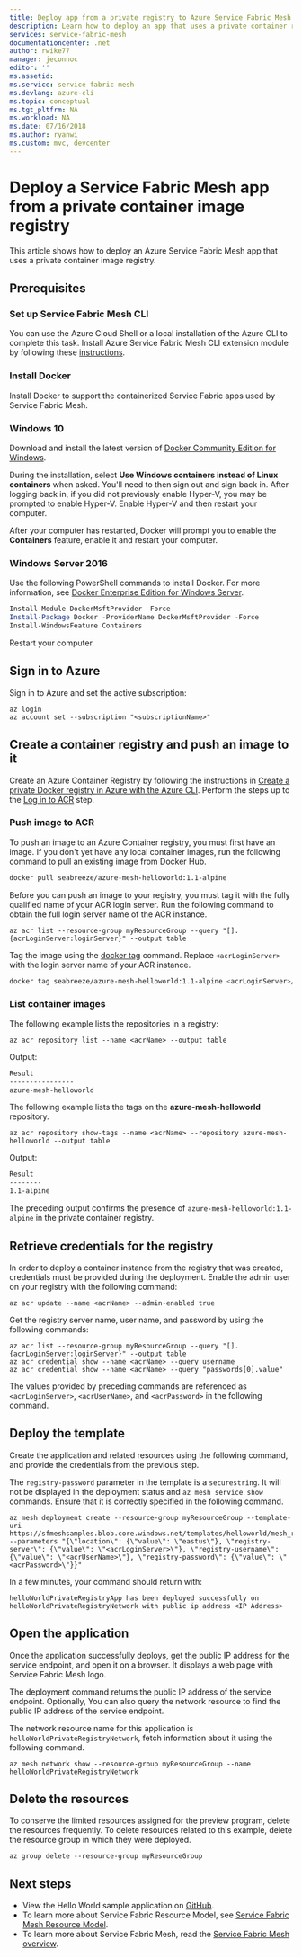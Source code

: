 ```yaml
---
title: Deploy app from a private registry to Azure Service Fabric Mesh | Microsoft Docs
description: Learn how to deploy an app that uses a private container registry to Service Fabric Mesh using the Azure CLI.
services: service-fabric-mesh
documentationcenter: .net
author: rwike77
manager: jeconnoc
editor: ''
ms.assetid: 
ms.service: service-fabric-mesh
ms.devlang: azure-cli
ms.topic: conceptual
ms.tgt_pltfrm: NA
ms.workload: NA
ms.date: 07/16/2018
ms.author: ryanwi
ms.custom: mvc, devcenter
---
```


# Deploy a Service Fabric Mesh app from a private container image registry

This article shows how to deploy an Azure Service Fabric Mesh app that uses a private container image registry.

## Prerequisites

### Set up Service Fabric Mesh CLI 
You can use the Azure Cloud Shell or a local installation of the Azure CLI to complete this task. Install Azure Service Fabric Mesh CLI extension module by following these [instructions](service-fabric-mesh-howto-setup-cli.md).

### Install Docker

Install Docker to support the containerized Service Fabric apps used by Service Fabric Mesh.

### Windows 10

Download and install the latest version of [Docker Community Edition for Windows][download-docker]. 

During the installation, select **Use Windows containers instead of Linux containers** when asked. You'll need to then sign out and sign back in. After logging back in, if you did not previously enable Hyper-V, you may be prompted to enable Hyper-V. Enable Hyper-V and then restart your computer.

After your computer has restarted, Docker will prompt you to enable the **Containers** feature, enable it and restart your computer.

### Windows Server 2016

Use the following PowerShell commands to install Docker. For more information, see [Docker Enterprise Edition for Windows Server][download-docker-server].

```powershell
Install-Module DockerMsftProvider -Force
Install-Package Docker -ProviderName DockerMsftProvider -Force
Install-WindowsFeature Containers
```

Restart your computer.

## Sign in to Azure

Sign in to Azure and set the active subscription:

```azurecli-interactive
az login
az account set --subscription "<subscriptionName>"
```

## Create a container registry and push an image to it

Create an Azure Container Registry by following the instructions in [Create a private Docker registry in Azure with the Azure CLI](../container-registry/container-registry-get-started-azure-cli.md). Perform the steps up to the [Log in to ACR](../container-registry/container-registry-get-started-azure-cli.md#log-in-to-acr) step. 

### Push image to ACR

To push an image to an Azure Container registry, you must first have an image. If you don't yet have any local container images, run the following command to pull an existing image from Docker Hub.

```bash
docker pull seabreeze/azure-mesh-helloworld:1.1-alpine
```

Before you can push an image to your registry, you must tag it with the fully qualified name of your ACR login server. Run the following command to obtain the full login server name of the ACR instance.

```azurecli
az acr list --resource-group myResourceGroup --query "[].{acrLoginServer:loginServer}" --output table
```

Tag the image using the [docker tag][docker-tag] command. Replace `<acrLoginServer>` with the login server name of your ACR instance.

```bash
docker tag seabreeze/azure-mesh-helloworld:1.1-alpine <acrLoginServer>/azure-mesh-helloworld:1.1-alpine
```
### List container images

The following example lists the repositories in a registry:

```azurecli
az acr repository list --name <acrName> --output table
```

Output:

```bash
Result
----------------
azure-mesh-helloworld
```

The following example lists the tags on the **azure-mesh-helloworld** repository.

```azurecli
az acr repository show-tags --name <acrName> --repository azure-mesh-helloworld --output table
```

Output:

```bash
Result
--------
1.1-alpine
```
The preceding output confirms the presence of `azure-mesh-helloworld:1.1-alpine` in the private container registry.

## Retrieve credentials for the registry

In order to deploy a container instance from the registry that was created, credentials must be provided during the deployment. Enable the admin user on your registry with the following command:

```azurecli-interactive
az acr update --name <acrName> --admin-enabled true
```

Get the registry server name, user name, and password by using the following commands:

```azurecli-interactive
az acr list --resource-group myResourceGroup --query "[].{acrLoginServer:loginServer}" --output table
az acr credential show --name <acrName> --query username
az acr credential show --name <acrName> --query "passwords[0].value"
```

The values provided by preceding commands are referenced as `<acrLoginServer>`, `<acrUserName>`, and `<acrPassword>` in the following command.


## Deploy the template

Create the application and related resources using the following command, and provide the credentials from the previous step.

The `registry-password` parameter in the template is a `securestring`. It will not be displayed in the deployment status and `az mesh service show` commands. Ensure that it is correctly specified in the following command.

```azurecli-interactive
az mesh deployment create --resource-group myResourceGroup --template-uri https://sfmeshsamples.blob.core.windows.net/templates/helloworld/mesh_rp.private_registry.linux.json --parameters "{\"location\": {\"value\": \"eastus\"}, \"registry-server\": {\"value\": \"<acrLoginServer>\"}, \"registry-username\": {\"value\": \"<acrUserName>\"}, \"registry-password\": {\"value\": \"<acrPassword>\"}}" 
```

In a few minutes, your command should return with:

`helloWorldPrivateRegistryApp has been deployed successfully on helloWorldPrivateRegistryNetwork with public ip address <IP Address>` 

## Open the application
Once the application successfully deploys, get the public IP address for the service endpoint, and open it on a browser. It displays a web page with Service Fabric Mesh logo.

The deployment command returns the public IP address of the service endpoint. Optionally, You can also query the network resource to find the public IP address of the service endpoint. 
 
The network resource name for this application is `helloWorldPrivateRegistryNetwork`, fetch information about it using the following command. 

```azurecli-interactive
az mesh network show --resource-group myResourceGroup --name helloWorldPrivateRegistryNetwork
```

## Delete the resources

To conserve the limited resources assigned for the preview program, delete the resources frequently. To delete resources related to this example, delete the resource group in which they were deployed.

```azurecli-interactive
az group delete --resource-group myResourceGroup 
```

## Next steps
- View the Hello World sample application on [GitHub](https://github.com/Azure-Samples/service-fabric-mesh/tree/master/src/helloworld).
- To learn more about Service Fabric Resource Model, see [Service Fabric Mesh Resource Model](service-fabric-mesh-service-fabric-resources.md).
- To learn more about Service Fabric Mesh, read the [Service Fabric Mesh overview](service-fabric-mesh-overview.md).

[download-docker-server]: https://docs.docker.com/install/windows/docker-ee/
[download-docker]: https://store.docker.com/editions/community/docker-ce-desktop-windows
[docker-tag]: https://docs.docker.com/engine/reference/commandline/tag/